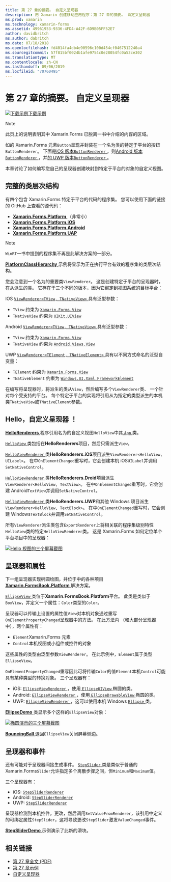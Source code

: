 ```yaml
---
title: 第 27 章的摘要。 自定义呈现器
description: 用 Xamarin 创建移动应用程序：第 27 章的摘要。 自定义呈现器
ms.prod: xamarin
ms.technology: xamarin-forms
ms.assetid: 49961953-9336-4FD4-A42F-6D9B05FF52E7
author: davidbritch
ms.author: dabritch
ms.date: 07/18/2018
ms.openlocfilehash: fd4014fa4db4e90596c100d454cf0467512240a4
ms.sourcegitcommit: 57f815bf0024b1afe9754c0e28054fc0a53ce302
ms.translationtype: MT
ms.contentlocale: zh-CN
ms.lasthandoff: 09/06/2019
ms.locfileid: "70760495"
---
```

# <a name="summary-of-chapter-27-custom-renderers"></a>第 27 章的摘要。 自定义呈现器

[![下载示例](~/media/shared/download.png)下载示例](https://github.com/xamarin/xamarin-forms-book-samples/tree/master/Chapter27)

> [!NOTE] 
> 此页上的说明表明其中 Xamarin.Forms 已脱离一书中介绍的内容的区域。

如的 Xamarin.Forms 元素`Button`呈现并封装在一个名为类的特定于平台的按钮`ButtonRenderer`。  下面是[iOS 版本`ButtonRenderer` ](https://github.com/xamarin/Xamarin.Forms/blob/master/Xamarin.Forms.Platform.iOS/Renderers/ButtonRenderer.cs)，则[Android 版本`ButtonRenderer` ](https://github.com/xamarin/Xamarin.Forms/blob/master/Xamarin.Forms.Platform.Android/Renderers/ButtonRenderer.cs)，并[的 UWP 版本`ButtonRenderer` ](https://github.com/xamarin/Xamarin.Forms/blob/master/Xamarin.Forms.Platform.UAP/ButtonRenderer.cs)。

本章讨论了如何编写您自己的呈现器创建映射到特定于平台的对象的自定义视图。

## <a name="the-complete-class-hierarchy"></a>完整的类层次结构

有四个包含 Xamarin.Forms 特定于平台的代码的程序集。
您可以使用下面的链接的 GitHub 上查看的源代码：

- [**Xamarin.Forms.Platform** ](https://github.com/xamarin/Xamarin.Forms/tree/master/Xamarin.Forms.Platform) （非常小）
- [**Xamarin.Forms.Platform.iOS**](https://github.com/xamarin/Xamarin.Forms/tree/master/Xamarin.Forms.Platform.iOS)
- [**Xamarin.Forms.Platform.Android**](https://github.com/xamarin/Xamarin.Forms/tree/master/Xamarin.Forms.Platform.Android)
- [**Xamarin.Forms.Platform.UAP**](https://github.com/xamarin/Xamarin.Forms/tree/master/Xamarin.Forms.Platform.UAP)

> [!NOTE]
> `WinRT`一书中提到的程序集不再是此解决方案的一部分。 

[ **PlatformClassHierarchy** ](https://github.com/xamarin/xamarin-forms-book-samples/tree/master/Chapter27/PlatformClassHierarchy)示例将显示为正在执行平台有效的程序集的类层次结构。

您会注意到一个名为的重要类`ViewRenderer`。 这是创建特定于平台的呈现器时，在从派生的类。 它存在于三个不同的版本，因为它绑定到视图系统的目标平台：

IOS [ `ViewRenderer<TView, TNativeView>` ](https://github.com/xamarin/Xamarin.Forms/blob/master/Xamarin.Forms.Platform.iOS/ViewRenderer.cs#L25)具有泛型参数：

- `TView` 约束为 [`Xamarin.Forms.View`](xref:Xamarin.Forms.View)
- `TNativeView` 约束为 [`UIKit.UIView`](xref:UIKit.UIView)

Android [ `ViewRenderer<TView, TNativeView>` ](https://github.com/xamarin/Xamarin.Forms/blob/master/Xamarin.Forms.Platform.Android/ViewRenderer.cs#L17)具有泛型参数：

- `TView` 约束为 [`Xamarin.Forms.View`](xref:Xamarin.Forms.View)
- `TNativeView` 约束为 [`Android.Views.View`](xref:Android.Views.View)

UWP [ `ViewRenderer<TElement, TNativeElement>` ](https://github.com/xamarin/Xamarin.Forms/blob/master/Xamarin.Forms.Platform.UAP/ViewRenderer.cs#L6)具有以不同方式命名的泛型自变量：

- `TElement` 约束为 [`Xamarin.Forms.View`](xref:Xamarin.Forms.View)
- `TNativeElement` 约束为 [`Windows.UI.Xaml.FrameworkElement`](/uwp/api/Windows.UI.Xaml.FrameworkElement)

在编写将呈现器时，将派生的类从`View`，然后编写多个`ViewRenderer`类、 一个针对每个受支持的平台。 每个特定于平台的实现将引用从为指定的类型派生的本机类`TNativeView`或`TNativeElement`参数。

## <a name="hello-custom-renderers"></a>Hello，自定义呈现器 ！

[ **HelloRenderers** ](https://github.com/xamarin/xamarin-forms-book-samples/tree/master/Chapter27/HelloRenderers)程序引用名为的自定义视图`HelloView`中其[ `App` ](https://github.com/xamarin/xamarin-forms-book-samples/blob/master/Chapter27/HelloRenderers/HelloRenderers/HelloRenderers/App.cs)类。

[ `HelloView` ](https://github.com/xamarin/xamarin-forms-book-samples/blob/master/Chapter27/HelloRenderers/HelloRenderers/HelloRenderers/HelloView.cs)类包括在**HelloRenderers**项目，然后只需派生`View`。

[ `HelloViewRenderer` ](https://github.com/xamarin/xamarin-forms-book-samples/blob/master/Chapter27/HelloRenderers/HelloRenderers/HelloRenderers.iOS/HelloViewRenderer.cs)类**HelloRenderers.iOS**项目派生`ViewRenderer<HelloView, UILabel>`。 在中`OnElementChanged`重写时，它会创建本机 iOS`UILabel`并调用`SetNativeControl`。

[ `HelloViewRenderer` ](https://github.com/xamarin/xamarin-forms-book-samples/blob/master/Chapter27/HelloRenderers/HelloRenderers/HelloRenderers.Droid/HelloViewRenderer.cs)类**HelloRenderers.Droid**项目派生`ViewRenderer<HelloView, TextView>`。 在中`OnElementChanged`重写时，它会创建 Android`TextView`并调用`SetNativeControl`。

[ `HelloViewRenderer` ](https://github.com/xamarin/xamarin-forms-book-samples/blob/master/Chapter27/HelloRenderers/HelloRenderers/HelloRenderers.UWP/HelloViewRenderer.cs)类**HelloRenderers.UWP**和其他 Windows 项目派生`ViewRenderer<HelloView, TextBlock>`。 在中`OnElementChanged`重写时，它会创建 Windows`TextBlock`并调用`SetNativeControl`。

所有`ViewRenderer`派生类包含`ExportRenderer`上将相关联的程序集级别特性`HelloView`类的特定`HelloViewRenderer`类。 这是 Xamarin.Forms 如何定位单个平台项目中的呈现器：

[![Hello 视图的三个屏幕截图](images/ch27fg02-small.png "自定义呈现器")](images/ch27fg02-large.png#lightbox "自定义呈现器")

## <a name="renderers-and-properties"></a>呈现器和属性

下一组呈现器实现椭圆绘图，并位于中的各种项目[ **Xamarin.FormsBook.Platform** ](https://github.com/xamarin/xamarin-forms-book-samples/tree/master/Libraries/Xamarin.FormsBook.Platform)解决方案。

[ `EllipseView` ](https://github.com/xamarin/xamarin-forms-book-samples/blob/master/Libraries/Xamarin.FormsBook.Platform/Xamarin.FormsBook.Platform/EllipseView.cs)类位于**Xamarin.FormsBook.Platform**平台。 此类是类似于`BoxView`，并定义一个属性：`Color`类型的`Color`。

呈现器可以传输上设置的属性值`View`对本机对象通过重写`OnElementPropertyChanged`呈现器中的方法。 在此方法内 （和大部分呈现器中），两个属性有：

- `Element`Xamarin.Forms 元素
- `Control`本机视图或小组件或控件的对象

这些属性的类型由泛型参数`ViewRenderer`。 在此示例中，`Element`属于类型`EllipseView`。

`OnElementPropertyChanged`重写因此可将传输`Color`的值`Element`本机`Control`可能具有某种类型的转换对象。 三个呈现器有：

- iOS: [ `EllipseViewRenderer` ](https://github.com/xamarin/xamarin-forms-book-samples/blob/master/Libraries/Xamarin.FormsBook.Platform/Xamarin.FormsBook.Platform.iOS/EllipseViewRenderer.cs)，使用[ `EllipseUIView` ](https://github.com/xamarin/xamarin-forms-book-samples/blob/master/Libraries/Xamarin.FormsBook.Platform/Xamarin.FormsBook.Platform.iOS/EllipseUIView.cs)椭圆的类。
- Android: [ `EllipseViewRenderer` ](https://github.com/xamarin/xamarin-forms-book-samples/blob/master/Libraries/Xamarin.FormsBook.Platform/Xamarin.FormsBook.Platform.Android/EllipseViewRenderer.cs)，使用[ `EllipseDrawableView` ](https://github.com/xamarin/xamarin-forms-book-samples/blob/master/Libraries/Xamarin.FormsBook.Platform/Xamarin.FormsBook.Platform.Android/EllipseDrawableView.cs)椭圆的类。
- UWP: [ `EllipseViewRenderer` ](https://github.com/xamarin/xamarin-forms-book-samples/blob/master/Libraries/Xamarin.FormsBook.Platform/Xamarin.FormsBook.Platform.WinRT/EllipseViewRenderer.cs)，这可以使用本机 Windows [ `Ellipse` ](/uwp/api/Windows.UI.Xaml.Shapes.Ellipse)类。

[ **EllipseDemo** ](https://github.com/xamarin/xamarin-forms-book-samples/tree/master/Chapter27/EllipseDemo)类显示多个这样的`EllipseView`对象：

[![椭圆演示的三个屏幕截图](images/ch27fg03-small.png "EllipseView 自定义呈现器")](images/ch27fg03-large.png#lightbox "EllipseView 自定义呈现器")

[ **BouncingBall** ](https://github.com/xamarin/xamarin-forms-book-samples/tree/master/Chapter27/BouncingBall)退回`EllipseView`关闭屏幕侧边。

## <a name="renderers-and-events"></a>呈现器和事件

还有可能对于呈现器间接生成事件。 [ `StepSlider` ](https://github.com/xamarin/xamarin-forms-book-samples/blob/master/Libraries/Xamarin.FormsBook.Platform/Xamarin.FormsBook.Platform/StepSlider.cs)类是类似于普通的 Xamarin.Forms`Slider`允许指定多个离散步骤之间，但`Minimum`和`Maximum`值。

三个呈现器有：

- iOS: [`StepSliderRenderer`](https://github.com/xamarin/xamarin-forms-book-samples/blob/master/Libraries/Xamarin.FormsBook.Platform/Xamarin.FormsBook.Platform.iOS/StepSliderRenderer.cs)
- Android: [`StepSliderRenderer`](https://github.com/xamarin/xamarin-forms-book-samples/blob/master/Libraries/Xamarin.FormsBook.Platform/Xamarin.FormsBook.Platform.Android/StepSliderRenderer.cs)
- UWP: [`StepSliderRenderer`](https://github.com/xamarin/xamarin-forms-book-samples/blob/master/Libraries/Xamarin.FormsBook.Platform/Xamarin.FormsBook.Platform.WinRT/StepSliderRenderer.cs)

呈现器检测到本机控件，更改，然后调用`SetValueFromRenderer`，该引用中定义的可绑定属性`StepSlider`，这将导致更改`StepSlider`激发`ValueChanged`事件。

[ **StepSliderDemo** ](https://github.com/xamarin/xamarin-forms-book-samples/tree/master/Chapter27/StepSliderDemo)示例演示了此新的滑块。

## <a name="related-links"></a>相关链接

- [第 27 章全文 (PDF)](https://download.xamarin.com/developer/xamarin-forms-book/XamarinFormsBook-Ch27-Apr2016.pdf)
- [第 27 章示例](https://github.com/xamarin/xamarin-forms-book-samples/tree/master/Chapter27)
- [自定义呈现器](~/xamarin-forms/app-fundamentals/custom-renderer/index.md)
